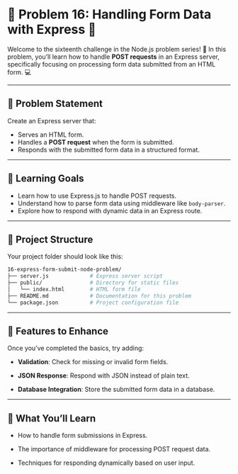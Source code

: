 # 🌟 Problem 16: Handling Form Data with Express 🌟  

Welcome to the sixteenth challenge in the Node.js problem series! 🚀 In this problem, you’ll learn how to handle **POST requests** in an Express server, specifically focusing on processing form data submitted from an HTML form. 💻  

---

## 📝 Problem Statement  

Create an Express server that:  

- Serves an HTML form.  
- Handles a **POST request** when the form is submitted.  
- Responds with the submitted form data in a structured format.  

---

## 🎯 Learning Goals  

- Learn how to use Express.js to handle POST requests.  
- Understand how to parse form data using middleware like `body-parser`.  
- Explore how to respond with dynamic data in an Express route.  

---

## 📂 Project Structure  

Your project folder should look like this:  

```bash  
16-express-form-submit-node-problem/  
├── server.js             # Express server script  
├── public/               # Directory for static files  
│   └── index.html        # HTML form file  
├── README.md             # Documentation for this problem  
└── package.json          # Project configuration file  
```

---

## 🌟 Features to Enhance

Once you’ve completed the basics, try adding:

- **Validation**: Check for missing or invalid form fields.

- **JSON Response**: Respond with JSON instead of plain text.

- **Database Integration**: Store the submitted form data in a database.

---

## 🧠 What You’ll Learn

- How to handle form submissions in Express.

- The importance of middleware for processing POST request data.

- Techniques for responding dynamically based on user input.
